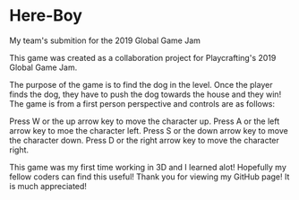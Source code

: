# Here-Boy
My team's submition for the 2019 Global Game Jam

This game was created as a collaboration project for Playcrafting's 2019 Global Game Jam.

The purpose of the game is to find the dog in the level. 
Once the player finds the dog, they have to push the dog towards the house and they win!
The game is from a first person perspective and controls are as follows:

Press W or the up arrow key to move the character up.
Press A or the left arrow key to moe the character left.
Press S or the down arrow key to move the character down.
Press D or the right arrow key to move the character right.

This game was my first time working in 3D and I learned alot! 
Hopefully my fellow coders can find this useful!
Thank you for viewing my GitHub page! It is much appreciated!
